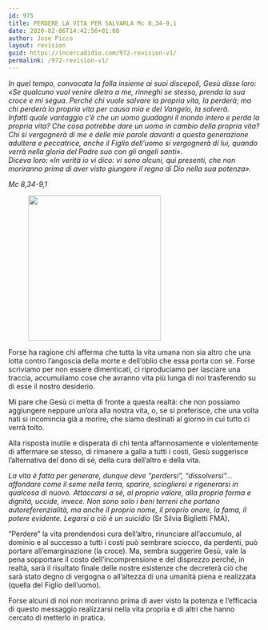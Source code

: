 ```yaml
---
id: 975
title: PERDERE LA VITA PER SALVARLA Mc 8,34-9,1
date: 2020-02-06T14:42:56+01:00
author: Jose Picco
layout: revision
guid: https://incercadidio.com/972-revision-v1/
permalink: /972-revision-v1/
---
```

_In quel tempo, convocata la folla insieme ai suoi discepoli, Gesù disse loro:  
«Se qualcuno vuol venire dietro a me, rinneghi se stesso, prenda la sua croce e mi segua. Perché chi vuole salvare la propria vita, la perderà; ma chi perderà la propria vita per causa mia e del Vangelo, la salverà.  
Infatti quale vantaggio c’è che un uomo guadagni il mondo intero e perda la propria vita? Che cosa potrebbe dare un uomo in cambio della propria vita?  
Chi si vergognerà di me e delle mie parole davanti a questa generazione adultera e peccatrice, anche il Figlio dell’uomo si vergognerà di lui, quando verrà nella gloria del Padre suo con gli angeli santi».  
Diceva loro: «In verità io vi dico: vi sono alcuni, qui presenti, che non moriranno prima di aver visto giungere il regno di Dio nella sua potenza»._

<p class="has-text-align-right">
  <em>Mc 8,34-9,1</em>
</p>

<div class="wp-block-image">
  <figure class="aligncenter size-large is-resized"><img src="https://incercadidio.com/wp-content/uploads/2020/02/cav.jpg" alt="" class="wp-image-974" width="265" height="290" /></figure>
</div>

Forse ha ragione chi afferma che tutta la vita umana non sia altro che una lotta contro l’angoscia della morte e dell’oblio che essa porta con sé. Forse scriviamo per non essere dimenticati, ci riproduciamo per lasciare una traccia, accumuliamo cose che avranno vita più lunga di noi trasferendo su di esse il nostro desiderio. 

Mi pare che Gesù ci metta di fronte a questa realtà: che non possiamo aggiungere neppure un’ora alla nostra vita, o, se si preferisce, che una volta nati si incomincia già a morire, che siamo destinati al giorno in cui tutto ci verrà tolto. 

Alla risposta inutile e disperata di chi tenta affannosamente e violentemente di affermare se stesso, di rimanere a galla a tutti i costi, Gesù suggerisce l’alternativa del dono di sé, della cura dell’altro e della vita.

_La vita è fatta per generare, dunque deve &#8220;perdersi&#8221;, &#8220;dissolversi&#8221;&#8230; affondare come il seme nella terra, sparire, sciogliersi e rigenerarsi in qualcosa di nuovo. Attaccarsi a sé, al proprio valore, alla propria forma e dignità, uccide, invece. Non sono solo i beni terreni che portano autoreferenzialità, ma anche il proprio nome, il proprio onore, la fama, il potere evidente. Legarsi a ciò è un suicidio_ (Sr Silvia Biglietti FMA).

“Perdere” la vita prendendosi cura dell’altro, rinunciare all’accumulo, al dominio e al successo a tutti i costi può sembrare sciocco, da perdenti, può portare all’emarginazione (la croce). Ma, sembra suggerire Gesù, vale la pena sopportare il costo dell’incomprensione e del disprezzo perché, in realtà, sarà il risultato finale delle nostre esistenze che decreterà ciò che sarà stato degno di vergogna o all’altezza di una umanità piena e realizzata (quella del Figlio dell’uomo).

Forse alcuni di noi non moriranno prima di aver visto la potenza e l’efficacia di questo messaggio realizzarsi nella vita propria e di altri che hanno cercato di metterlo in pratica.
